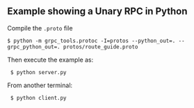 ## Example showing a Unary RPC in Python

Compile the `.proto` file

	$ python -m grpc_tools.protoc -I=protos --python_out=. --grpc_python_out=. protos/route_guide.proto
	
Then execute the example as:

     $ python server.py

From another terminal:

     $ python client.py
